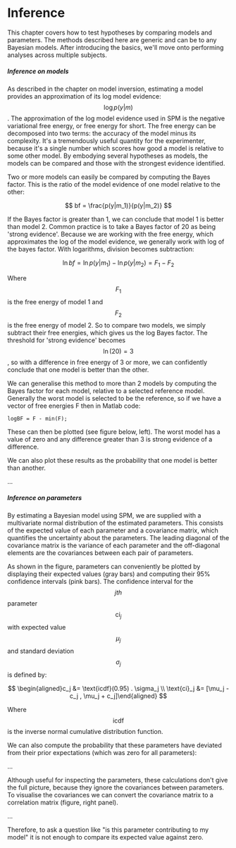# Inference

This chapter covers how to test hypotheses by comparing models and parameters. The methods described here are generic and can be to any Bayesian models. After introducing the basics, we'll move onto performing analyses across multiple subjects.

##### Inference on models

As described in the chapter on model inversion, estimating a model provides an approximation of its log model evidence: $$\log{p(y|m)}$$. The approximation of the log model evidence used in SPM is the negative variational free energy, or free energy for short. The free energy can be decomposed into two terms: the accuracy of the model minus its complexity. It's a tremendously useful quantity for the experimenter, because it's a single number which scores how good a model is relative to some other model. By embodying several hypotheses as models, the models can be compared and those with the strongest evidence identified.

Two or more models can easily be compared by computing the Bayes factor. This is the ratio of the model evidence of one model relative to the other:


$$
bf = \frac{p(y|m_1)}{p(y|m_2)}
$$


If the Bayes factor is greater than 1, we can conclude that model 1 is better than model 2. Common practice is to take a Bayes factor of 20 as being 'strong evidence'. Because we are working with the free energy, which approximates the log of the model evidence, we generally work with log of the bayes factor. With logarithms, division becomes subtraction:


$$
\ln{bf} = \ln{ p(y|m_1)} - \ln{ p(y|m_2)} = F_1 - F_2
$$


Where $$F_1$$ is the free energy of model 1 and $$F_2$$ is the free energy of model 2. So to compare two models, we simply subtract their free energies, which gives us the log Bayes factor. The threshold for 'strong evidence' becomes $$\ln(20)=3$$, so with a difference in free energy of 3 or more, we can confidently conclude that one model is better than the other.

We can generalise this method to more than 2 models by computing the Bayes factor for each model, relative to a selected reference model. Generally the worst model is selected to be the reference, so if we have a vector of free energies F then in Matlab code:

```
logBF = F - min(F);
```

These can then be plotted \(see figure below, left\). The worst model has a value of zero and any difference greater than 3 is strong evidence of a difference.

We can also plot these results as the probability that one model is better than another.

...

##### Inference on parameters

By estimating a Bayesian model using SPM, we are supplied with a multivariate normal distribution of the estimated parameters. This consists of the expected value of each parameter and a covariance matrix, which quantifies the uncertainty about the parameters. The leading diagonal of the covariance matrix is the variance of each parameter and the off-diagonal elements are the covariances between each pair of parameters.

As shown in the figure, parameters can conveniently be plotted by displaying their expected values \(gray bars\) and computing their 95% confidence intervals \(pink bars\). The confidence interval for the $$jth$$ parameter $$\text{ci}_j$$ with expected value $$\mu_j$$ and standard deviation $$\sigma_j$$ is defined by:


$$
\begin{aligned}c_j &= \text{icdf}(0.95) . \sigma_j \\ \text{ci}_j &= [\mu_j - c_j , \mu_j + c_j]\end{aligned}
$$


Where $$\text{icdf}$$ is the inverse normal cumulative distribution function.

We can also compute the probability that these parameters have deviated from their prior expectations \(which was zero for all parameters\):

...

Although useful for inspecting the parameters, these calculations don't give the full picture, because they ignore the covariances between parameters. To visualise the covariances we can convert the covariance matrix to a correlation matrix \(figure, right panel\).

...

Therefore, to ask a question like "is this parameter contributing to my model" it is not enough to compare its expected value against zero.

